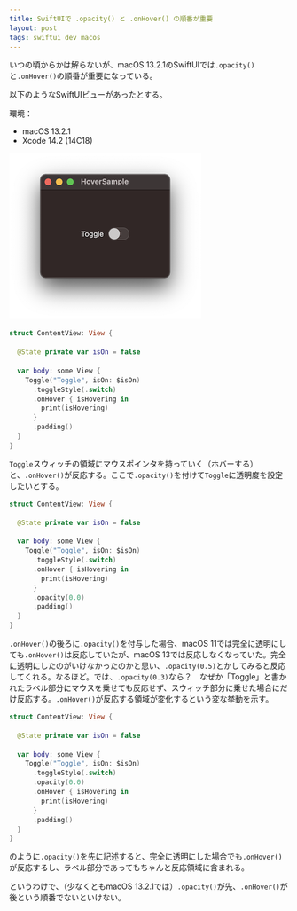 ```yaml
---
title: SwiftUIで .opacity() と .onHover() の順番が重要
layout: post
tags: swiftui dev macos
---
```


いつの頃からかは解らないが、macOS 13.2.1のSwiftUIでは`.opacity()`と`.onHover()`の順番が重要になっている。

以下のようなSwiftUIビューがあったとする。

環境：
- macOS 13.2.1
- Xcode 14.2 (14C18)

![](/blog/img/20230318/onhover.png)

```swift
struct ContentView: View {

  @State private var isOn = false

  var body: some View {
    Toggle("Toggle", isOn: $isOn)
      .toggleStyle(.switch)
      .onHover { isHovering in
        print(isHovering)
      }
      .padding()
  }
}
```

`Toggle`スウィッチの領域にマウスポインタを持っていく（ホバーする）と、`.onHover()`が反応する。ここで`.opacity()`を付けて`Toggle`に透明度を設定したいとする。

```swift
struct ContentView: View {

  @State private var isOn = false

  var body: some View {
    Toggle("Toggle", isOn: $isOn)
      .toggleStyle(.switch)
      .onHover { isHovering in
        print(isHovering)
      }
      .opacity(0.0)
      .padding()
  }
}
```

`.onHover()`の後ろに`.opacity()`を付与した場合、macOS 11では完全に透明にしても`.onHover()`は反応していたが、macOS 13では反応しなくなっていた。完全に透明にしたのがいけなかったのかと思い、`.opacity(0.5)`とかしてみると反応してくれる。なるほど。では、`.opacity(0.3)`なら？　なぜか「Toggle」と書かれたラベル部分にマウスを乗せても反応せず、スウィッチ部分に乗せた場合にだけ反応する。`.onHover()`が反応する領域が変化するという変な挙動を示す。

```swift
struct ContentView: View {

  @State private var isOn = false

  var body: some View {
    Toggle("Toggle", isOn: $isOn)
      .toggleStyle(.switch)
      .opacity(0.0)
      .onHover { isHovering in
        print(isHovering)
      }
      .padding()
  }
}
```

のように`.opacity()`を先に記述すると、完全に透明にした場合でも`.onHover()`が反応するし、ラベル部分であってもちゃんと反応領域に含まれる。

というわけで、（少なくともmacOS 13.2.1では）`.opacity()`が先、`.onHover()`が後という順番でないといけない。